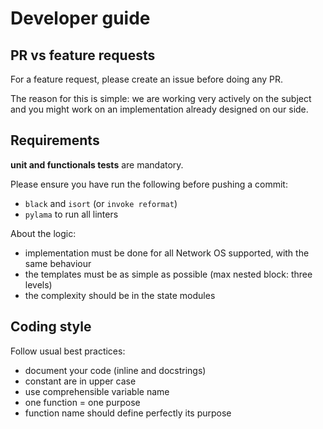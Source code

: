 # Developer guide

## PR vs feature requests

For a feature request, please create an issue before doing any PR.

The reason for this is simple: we are working very actively on the subject and you might work on an implementation already designed on our side.

## Requirements

**unit and functionals tests** are mandatory.

Please ensure you have run the following before pushing a commit:
  * `black` and `isort` (or `invoke reformat`)
  * `pylama` to run all linters

About the logic:
  * implementation must be done for all Network OS supported, with the same behaviour
  * the templates must be as simple as possible (max nested block: three levels)
  * the complexity should be in the state modules

## Coding style

Follow usual best practices:
  * document your code (inline and docstrings)
  * constant are in upper case
  * use comprehensible variable name
  * one function = one purpose
  * function name should define perfectly its purpose

